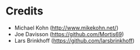 Credits
=======

* Michael Kohn (http://www.mikekohn.net/)
* Joe Davisson (https://github.com/Mortis69)
* Lars Brinkhoff (https://github.com/larsbrinkhoff)

